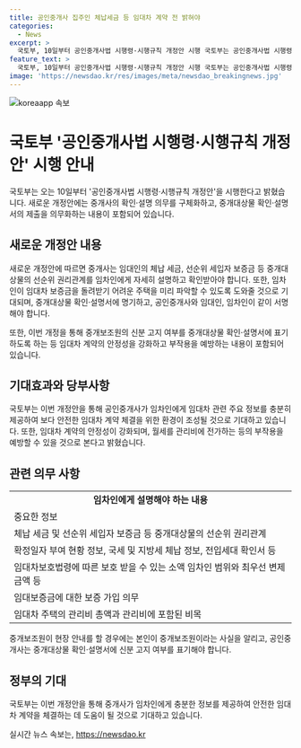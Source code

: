```yaml
---
title: 공인중개사 집주인 체납세금 등 임대차 계약 전 밝혀야
categories:
  - News
excerpt: >
  국토부, 10일부터 공인중개사법 시행령·시행규칙 개정안 시행 국토부는 공인중개사법 시행령·시행규칙 개정안이 10일부터 시행됨을 밝혔다. 이에 따라 공인중개사는 임차인에게 중개대상물의 선순위 권리관계 등을 자세히 설명하고 확인받아야 하며, 해당 내용은 확인·설명서에 명기하고, 임차인, 임대인, 공인중개사가 함께 서명해야 한다. 개정을 통해 임차인의 주택 피해 예방 및 안정성 강화, 부작용 예방이 기대된다. 중개보조원과 공인중개사의 신분 고지 여부도 명확히 표기해야 한다.
feature_text: >
  국토부, 10일부터 공인중개사법 시행령·시행규칙 개정안 시행 국토부는 공인중개사법 시행령·시행규칙 개정안이 10일부터 시행됨을 밝혔다. 이에 따라 공인중개사는 임차인에게 중개대상물의 선순위 권리관계 등을 자세히 설명하고 확인받아야 하며, 해당 내용은 확인·설명서에 명기하고, 임차인, 임대인, 공인중개사가 함께 서명해야 한다. 개정을 통해 임차인의 주택 피해 예방 및 안정성 강화, 부작용 예방이 기대된다. 중개보조원과 공인중개사의 신분 고지 여부도 명확히 표기해야 한다.
image: 'https://newsdao.kr/res/images/meta/newsdao_breakingnews.jpg'
---
```


<p><img src="https://newsdao.kr/res/images/meta/newsdao_breakingnews.jpg" alt="koreaapp 속보" /></p>

<h1>국토부 '공인중개사법 시행령·시행규칙 개정안' 시행 안내</h1>

<p data-ke-size="size16">국토부는 오는 10일부터 '공인중개사법 시행령·시행규칙 개정안'을 시행한다고 밝혔습니다. 새로운 개정안에는 중개사의 확인·설명 의무를 구체화하고, 중개대상물 확인·설명서의 제출을 의무화하는 내용이 포함되어 있습니다.</p>

<h2>새로운 개정안 내용</h2>

<p data-ke-size="size16">새로운 개정안에 따르면 중개사는 임대인의 체납 세금, 선순위 세입자 보증금 등 중개대상물의 선순위 권리관계를 임차인에게 자세히 설명하고 확인받아야 합니다. 또한, 임차인이 임대차 보증금을 돌려받기 어려운 주택을 미리 파악할 수 있도록 도와줄 것으로 기대되며, 중개대상물 확인·설명서에 명기하고, 공인중개사와 임대인, 임차인이 같이 서명해야 합니다.</p>

<p data-ke-size="size16">또한, 이번 개정을 통해 중개보조원의 신분 고지 여부를 중개대상물 확인·설명서에 표기하도록 하는 등 임대차 계약의 안정성을 강화하고 부작용을 예방하는 내용이 포함되어 있습니다.</p>

<h2>기대효과와 당부사항</h2>

<p data-ke-size="size16">국토부는 이번 개정안을 통해 공인중개사가 임차인에게 임대차 관련 주요 정보를 충분히 제공하여 보다 안전한 임대차 계약 체결을 위한 환경이 조성될 것으로 기대하고 있습니다. 또한, 임대차 계약의 안정성이 강화되며, 월세를 관리비에 전가하는 등의 부작용을 예방할 수 있을 것으로 본다고 밝혔습니다.</p>

<h2>관련 의무 사항</h2>

<table>
  <tr>
    <td style="text-align: center; height: 17px;"><b>임차인에게 설명해야 하는 내용</b></td>
  </tr>
  <tr>
    <td>중요한 정보</td>
  </tr>
  <tr>
    <td>체납 세금 및 선순위 세입자 보증금 등 중개대상물의 선순위 권리관계</td>
  </tr>
  <tr>
    <td>확정일자 부여 현황 정보, 국세 및 지방세 체납 정보, 전입세대 확인서 등</td>
  </tr>
  <tr>
    <td>임대차보호법령에 따른 보호 받을 수 있는 소액 임차인 범위와 최우선 변제금액 등</td>
  </tr>
  <tr>
    <td>임대보증금에 대한 보증 가입 의무</td>
  </tr>
  <tr>
    <td>임대차 주택의 관리비 총액과 관리비에 포함된 비목</td>
  </tr>
</table>

<p data-ke-size="size16">중개보조원이 현장 안내를 할 경우에는 본인이 중개보조원이라는 사실을 알리고, 공인중개사는 중개대상물 확인·설명서에 신분 고지 여부를 표기해야 합니다.</p>

<h2>정부의 기대</h2>

<p data-ke-size="size16">국토부는 이번 개정안을 통해 중개사가 임차인에게 충분한 정보를 제공하여 안전한 임대차 계약을 체결하는 데 도움이 될 것으로 기대하고 있습니다.</p>
실시간 뉴스 속보는, <a href="https://newsdao.kr" rel="dofollow">https://newsdao.kr</a>


